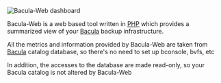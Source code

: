 ![Bacula-Web dashboard](https://www.bacula-web.org/bacula-web-dashboard.png)

Bacula-Web is a web based tool written in [PHP](https://php.net) which provides a summarized view of your [Bacula](https://www.bacula.org) backup infrastructure.

All the metrics and information provided by Bacula-Web are taken from [Bacula](https://www.bacula.org) catalog database, so there's no need to set up bconsole, bvfs, etc

In addition, the accesses to the database are made read-only, so your Bacula catalog is not altered by Bacula-Web
